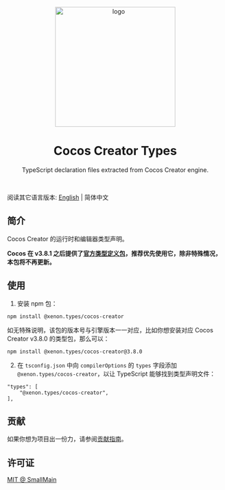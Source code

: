 <!-- 标志 -->
<p align="center">
  <a target="_blank" rel="noopener noreferrer">
    <img width="280" src="https://user-images.githubusercontent.com/1503156/112012067-d5cdf580-8b63-11eb-819a-1c32cf253b25.png" alt="logo">
  </a>
</p>
<!-- 名字 -->
<h1 align="center">Cocos Creator Types</h1>
<!-- 描述 -->
<p align="center">TypeScript declaration files extracted from Cocos Creator engine.</p>
<br/>

阅读其它语言版本: [English](./README.md) | 简体中文

## 简介

Cocos Creator 的运行时和编辑器类型声明。

**Cocos 在 v3.8.1 之后提供了[官方类型定义包](https://github.com/cocos/creator-types)，推荐优先使用它，除非特殊情况，本包将不再更新。**

## 使用

1. 安装 npm 包：

```shell
npm install @xenon.types/cocos-creator
```

如无特殊说明，该包的版本号与引擎版本一一对应，比如你想安装对应 Cocos Creator v3.8.0 的类型包，那么可以：

```shell
npm install @xenon.types/cocos-creator@3.8.0
```

2. 在 `tsconfig.json` 中向 `compilerOptions` 的 `types` 字段添加 `@xenon.types/cocos-creator`，以让 TypeScript 能够找到类型声明文件：

```json5
"types": [
    "@xenon.types/cocos-creator",
],
```

## 贡献

如果你想为项目出一份力，请参阅[贡献指南](./CONTRIBUTING_zh-CN.md)。

## 许可证

[MIT @ SmallMain](../LICENSE)
